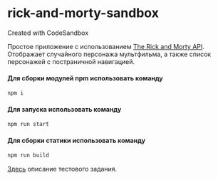 # rick-and-morty-sandbox
Created with CodeSandbox

Простое приложение с использованием [The Rick and Morty API](https://rickandmortyapi.com/). Отображает случайного персонажа мультфильма, а также список персонажей с постраничной навигацией.

#### Для сборки модулей npm использовать команду
```bash
npm i
```
#### Для запуска использовать команду
```bash
npm run start
```
#### Для сборки статики использовать команду
```bash
npm run build
```

[Здесь](./TestTask.md) описание тестового задания.
